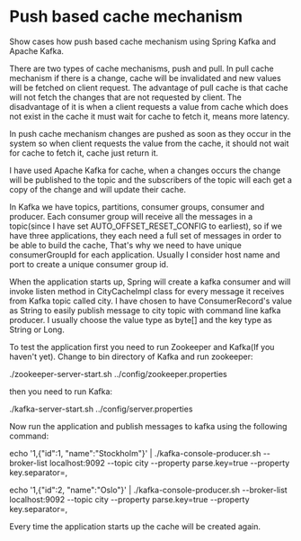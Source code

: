 # Push based cache mechanism
Show cases how push based cache mechanism using Spring Kafka and Apache Kafka.

There are two types of cache mechanisms, push and pull. In pull cache mechanism if there is a
change, cache will be invalidated and new values will be fetched on client request.
The advantage of pull cache is that cache will not fetch the changes that are not requested by client.
The disadvantage of it is when a client requests a value from cache which does not exist 
in the cache it must wait for cache to fetch it, means more latency.
  
In push cache mechanism changes are pushed as soon as they occur in the system so when client 
requests the value from the cache, it should not wait for cache to fetch it, cache just return it.

I have used Apache Kafka for cache, when a changes occurs the change will be published to the topic
and the subscribers of the topic will each get a copy of the change and will update their cache.

In Kafka we have topics, partitions, consumer groups, consumer and producer. Each consumer group 
will receive all the messages in a topic(since I have set AUTO_OFFSET_RESET_CONFIG to earliest), 
so if we have three applications, they each need a full set of messages in order to be able to 
build the cache, That's why we need to have unique consumerGroupId for each application. Usually 
I consider host name and port to create a unique consumer group id.

When the application starts up, Spring will create a kafka consumer and will invoke listen method
in CityCacheImpl class for every message it receives from Kafka topic called city. I have chosen 
to have ConsumerRecord's value as String to easily publish message to city topic with command line 
kafka producer. I usually choose the value type as byte[] and the key type as String or Long. 

To test the application first you need to run Zookeeper and Kafka(If you haven't yet).
Change to bin directory of Kafka and run zookeeper:
    
   ./zookeeper-server-start.sh ../config/zookeeper.properties
                         
then you need to run Kafka:
                         
   ./kafka-server-start.sh ../config/server.properties


Now run the application and publish messages to kafka using the following command:

   echo '1,{"id":1, "name":"Stockholm"}' | ./kafka-console-producer.sh  --broker-list localhost:9092 --topic city --property parse.key=true --property key.separator=,
   
   echo '1,{"id":2, "name":"Oslo"}' | ./kafka-console-producer.sh  --broker-list localhost:9092 --topic city --property parse.key=true --property key.separator=,

Every time the application starts up the cache will be created again.
